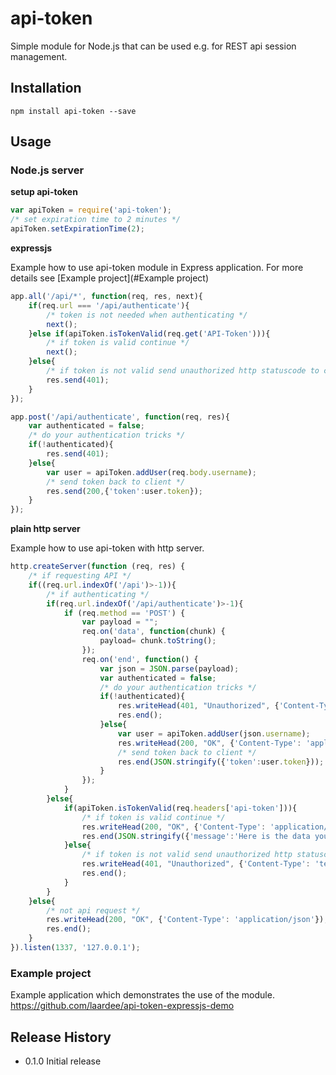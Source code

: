 api-token
=========

Simple module for Node.js that can be used e.g. for REST api session management.

## Installation

```
npm install api-token --save
```

## Usage

### Node.js server

**setup api-token**

```javascript
var apiToken = require('api-token');
/* set expiration time to 2 minutes */
apiToken.setExpirationTime(2);
```

**expressjs**

Example how to use api-token module in Express application. For more details see [Example project](#Example project)


```javascript
app.all('/api/*', function(req, res, next){
    if(req.url === '/api/authenticate'){
        /* token is not needed when authenticating */
        next();
    }else if(apiToken.isTokenValid(req.get('API-Token'))){
        /* if token is valid continue */
        next();
    }else{
        /* if token is not valid send unauthorized http statuscode to client */
        res.send(401);
    }
});
```

```javascript
app.post('/api/authenticate', function(req, res){
    var authenticated = false;
    /* do your authentication tricks */
    if(!authenticated){
        res.send(401);
    }else{
        var user = apiToken.addUser(req.body.username);
        /* send token back to client */
        res.send(200,{'token':user.token});
    }
});
```

**plain http server**

Example how to use api-token with http server.

```javascript
http.createServer(function (req, res) {
    /* if requesting API */
    if((req.url.indexOf('/api')>-1)){
        /* if authenticating */
        if(req.url.indexOf('/api/authenticate')>-1){
            if (req.method == 'POST') {
                var payload = "";
                req.on('data', function(chunk) {
                    payload= chunk.toString();
                });
                req.on('end', function() {
                    var json = JSON.parse(payload);
                    var authenticated = false;
                    /* do your authentication tricks */
                    if(!authenticated){
                        res.writeHead(401, "Unauthorized", {'Content-Type': 'text/plain'});
                        res.end();
                    }else{
                        var user = apiToken.addUser(json.username);
                        res.writeHead(200, "OK", {'Content-Type': 'application/json'});
                        /* send token back to client */
                        res.end(JSON.stringify({'token':user.token}));
                    }
                });
            }
        }else{
            if(apiToken.isTokenValid(req.headers['api-token'])){
                /* if token is valid continue */
                res.writeHead(200, "OK", {'Content-Type': 'application/json'});
                res.end(JSON.stringify({'message':'Here is the data you requested, sir.'}));
            }else{
                /* if token is not valid send unauthorized http statuscode to client */
                res.writeHead(401, "Unauthorized", {'Content-Type': 'text/plain'});
                res.end();
            }
        }
    }else{
        /* not api request */
        res.writeHead(200, "OK", {'Content-Type': 'application/json'});
        res.end();
    }
}).listen(1337, '127.0.0.1');
```


### Example project

Example application which demonstrates the use of the module.
https://github.com/laardee/api-token-expressjs-demo
 

## Release History

* 0.1.0 Initial release
